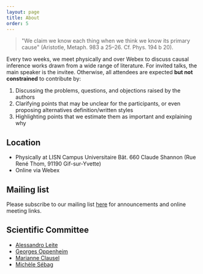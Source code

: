 ```yaml
---
layout: page
title: About
order: 5
---
```


> "We claim we know each thing when we think we know its primary cause" (Aristotle, Metaph. 983 a 25–26. Cf. Phys. 194 b 20).

<!-- This seminar aims to increase the discussions about causal inference. It occurs every first and third Tuesday of the month. -->

<!-- We are academics and practitioners interested in **causal inference**. Whether you're a researcher, a data scientist, a student or any other professional, we welcome you to join us. The only requirements are to be curious and eagerness to learn! -->

Every two weeks, we meet physically and over Webex to discuss causal inference works drawn from a wide range of literature. For invited talks, the main speaker is the invitee. Otherwise, all attendees are expected **but not constrained** to contribute by:

1. Discussing the problems, questions, and objections raised by the authors
1. Clarifying points that may be unclear for the participants, or even proposing alternatives definition/written styles
1. Highlighting points that we estimate them as important and explaining why

## Location

 - Physically at LISN Campus Universitaire Bât. 660 Claude Shannon (Rue René Thom, 91190 
 Gif-sur-Yvette)
 - Online via Webex

## Mailing list

Please subscribe to our mailing list [here](https://sympa.inria.fr/sympa/subscribe/causal-tau) for announcements and online meeting links.

## Scientific Committee

* [Alessandro Leite][leite]
* [Georges Oppenheim][oppenheim]
* [Marianne Clausel][clausel]
* [Michèle Sébag][sebag]


[sebag]:https://www.lri.fr/~sebag/
[leite]:https://#
[oppenheim]:https://
[clausel]:https://sites.google.com/site/marianneclausel/
[milijaona]:https://
[dong]:https://#
[lacombe]:https://#
[poinsot]:https://



[1]: https://twitter.com/causaltau
[2]: http://www.facebook.com/
[3]: https://plus.google.com/
[4]: http://tumblr.com
[5]: http://dribbble.com/
[6]: http://github.com/causaltau


<!-- 

Members

* [Alessandro Leite][leite]
* [Armand Lacombe][lacombe]
* [Audrey Poinsot][poinsot]
* [Georges Oppenheim][oppenheim]
* [Louisot Milijaona][milijaona]
* [Marianne Clausel][clausel]
* [Michele Sebag][sebag]
* [Shuyu Dong][dong]
 -->
